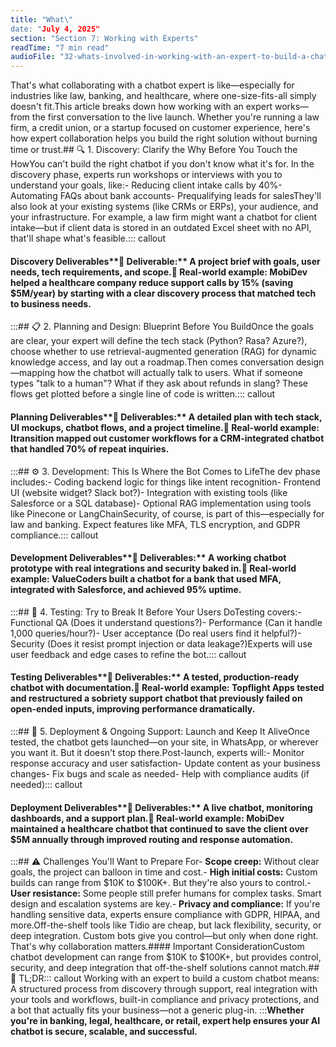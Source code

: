 ```yaml
---
title: "What\"
date: "July 4, 2025"
section: "Section 7: Working with Experts"
readTime: "7 min read"
audioFile: "32-whats-involved-in-working-with-an-expert-to-build-a-chatbot.wav"
---
```


That's what collaborating with a chatbot expert is like—especially for industries like law, banking, and healthcare, where one-size-fits-all simply doesn't fit.This article breaks down how working with an expert works—from the first conversation to the live launch. Whether you're running a law firm, a credit union, or a startup focused on customer experience, here's how expert collaboration helps you build the right solution without burning time or trust.## 🔍 1. Discovery: Clarify the Why Before You Touch the HowYou can't build the right chatbot if you don't know what it's for. In the discovery phase, experts run workshops or interviews with you to understand your goals, like:- Reducing client intake calls by 40%- Automating FAQs about bank accounts- Prequalifying leads for salesThey'll also look at your existing systems (like CRMs or ERPs), your audience, and your infrastructure. For example, a law firm might want a chatbot for client intake—but if client data is stored in an outdated Excel sheet with no API, that'll shape what's feasible.::: callout
#### Discovery Deliverables**🧾 Deliverable:** A project brief with goals, user needs, tech requirements, and scope.**📌 Real-world example:** MobiDev helped a healthcare company reduce support calls by 15% (saving $5M/year) by starting with a clear discovery process that matched tech to business needs.
:::## 📋 2. Planning and Design: Blueprint Before You BuildOnce the goals are clear, your expert will define the tech stack (Python? Rasa? Azure?), choose whether to use retrieval-augmented generation (RAG) for dynamic knowledge access, and lay out a roadmap.Then comes conversation design—mapping how the chatbot will actually talk to users. What if someone types "talk to a human"? What if they ask about refunds in slang? These flows get plotted before a single line of code is written.::: callout
#### Planning Deliverables**🧾 Deliverables:** A detailed plan with tech stack, UI mockups, chatbot flows, and a project timeline.**📌 Real-world example:** Itransition mapped out customer workflows for a CRM-integrated chatbot that handled 70% of repeat inquiries.
:::## ⚙️ 3. Development: This Is Where the Bot Comes to LifeThe dev phase includes:- Coding backend logic for things like intent recognition- Frontend UI (website widget? Slack bot?)- Integration with existing tools (like Salesforce or a SQL database)- Optional RAG implementation using tools like Pinecone or LangChainSecurity, of course, is part of this—especially for law and banking. Expect features like MFA, TLS encryption, and GDPR compliance.::: callout
#### Development Deliverables**🧾 Deliverables:** A working chatbot prototype with real integrations and security baked in.**📌 Real-world example:** ValueCoders built a chatbot for a bank that used MFA, integrated with Salesforce, and achieved 95% uptime.
:::## 🧪 4. Testing: Try to Break It Before Your Users DoTesting covers:- Functional QA (Does it understand questions?)- Performance (Can it handle 1,000 queries/hour?)- User acceptance (Do real users find it helpful?)- Security (Does it resist prompt injection or data leakage?)Experts will use user feedback and edge cases to refine the bot.::: callout
#### Testing Deliverables**🧾 Deliverables:** A tested, production-ready chatbot with documentation.**📌 Real-world example:** Topflight Apps tested and restructured a sobriety support chatbot that previously failed on open-ended inputs, improving performance dramatically.
:::## 🚀 5. Deployment & Ongoing Support: Launch and Keep It AliveOnce tested, the chatbot gets launched—on your site, in WhatsApp, or wherever you want it. But it doesn't stop there.Post-launch, experts will:- Monitor response accuracy and user satisfaction- Update content as your business changes- Fix bugs and scale as needed- Help with compliance audits (if needed)::: callout
#### Deployment Deliverables**🧾 Deliverables:** A live chatbot, monitoring dashboards, and a support plan.**📌 Real-world example:** MobiDev maintained a healthcare chatbot that continued to save the client over $5M annually through improved routing and response automation.
:::## ⚠️ Challenges You'll Want to Prepare For- **Scope creep:** Without clear goals, the project can balloon in time and cost.- **High initial costs:** Custom builds can range from $10K to $100K+. But they're also yours to control.- **User resistance:** Some people still prefer humans for complex tasks. Smart design and escalation systems are key.- **Privacy and compliance:** If you're handling sensitive data, experts ensure compliance with GDPR, HIPAA, and more.Off-the-shelf tools like Tidio are cheap, but lack flexibility, security, or deep integration. Custom bots give you control—but only when done right. That's why collaboration matters.#### Important ConsiderationCustom chatbot development can range from $10K to $100K+, but provides control, security, and deep integration that off-the-shelf solutions cannot match.## 🧠 TL;DR::: callout
Working with an expert to build a custom chatbot means: A structured process from discovery through support, real integration with your tools and workflows, built-in compliance and privacy protections, and a bot that actually fits your business—not a generic plug-in.
:::**Whether you're in banking, legal, healthcare, or retail, expert help ensures your AI chatbot is secure, scalable, and successful.**
